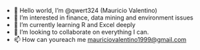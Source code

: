 - 👋 Hello world, I’m @qwert324 (Mauricio Valentino)
- 👀 I’m interested in finance, data mining and environment issues
- 🌱 I’m currently learning R and Excel deeply
- 💞️ I’m looking to collaborate on everything I can.
- 📫 How can youreach me mauriciovalentino1999@gmail.com

<!---
qwert324/qwert324 is a ✨ special ✨ repository because its `README.md` (this file) appears on your GitHub profile.
You can click the Preview link to take a look at your changes.
--->
